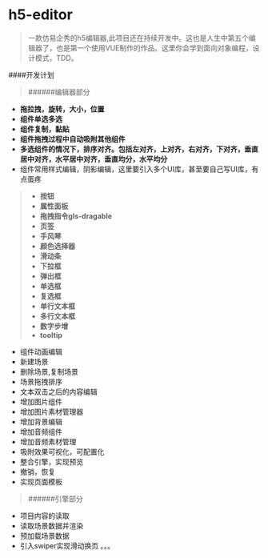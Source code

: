 # h5-editor

> 一款仿易企秀的h5编辑器,此项目还在持续开发中。这也是人生中第五个编辑器了，也是第一个使用VUE制作的作品。这里你会学到面向对象编程，设计模式，TDD。

####开发计划
>######编辑器部分
* **拖拉拽，旋转，大小，位置**
* **组件单选多选**
* **组件复制，黏贴**
* **组件拖拽过程中自动吸附其他组件**
* **多选组件的情况下，排序对齐。包括左对齐，上对齐，右对齐，下对齐，垂直居中对齐，水平居中对齐，垂直均分，水平均分**
* 组件常用样式编辑，阴影编辑，这里要引入多个UI库，甚至要自己写UI库，有点蛋疼
>* **按钮**
>* **属性面板**
>* **拖拽指令gls-dragable**
>* **页签**
>* **手风琴**
>* **颜色选择器**
>* **滑动条**
>* **下拉框**
>* **弹出框**
>* **单选框**
>* **复选框**
>* **单行文本框**
>* **多行文本框**
>* **数字步增**
>* **tooltip**
* 组件动画编辑
* 新建场景
* 删除场景,复制场景
* 场景拖拽排序
* 文本双击之后的内容编辑
* 增加图片组件
* 增加图片素材管理器
* 增加背景编辑
* 增加音频组件
* 增加音频素材管理
* 吸附效果可视化，可配置化
* 整合引擎，实现预览
* 撤销，恢复
* 实现页面模板
>######引擎部分
* 项目内容的读取
* 读取场景数据并渲染
* 预加载场景数据
* 引入swiper实现滑动换页
。。。
